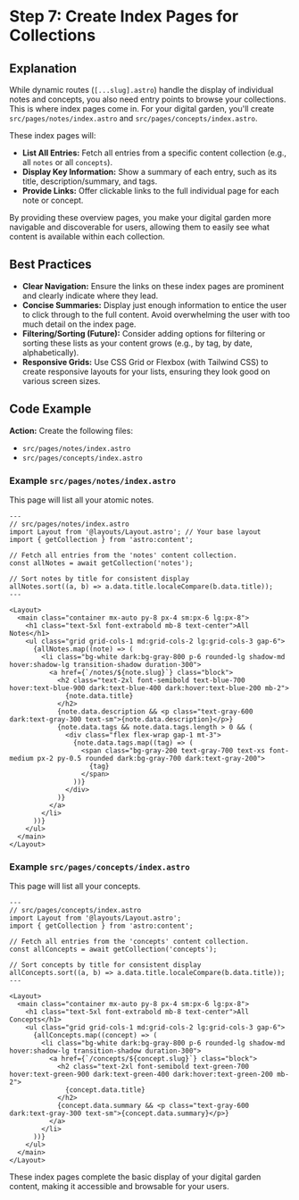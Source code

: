 # Step 7: Create Index Pages for Collections

## Explanation

While dynamic routes (`[...slug].astro`) handle the display of individual notes and concepts, you also need entry points to browse your collections. This is where index pages come in. For your digital garden, you'll create `src/pages/notes/index.astro` and `src/pages/concepts/index.astro`.

These index pages will:

*   **List All Entries:** Fetch all entries from a specific content collection (e.g., all `notes` or all `concepts`).
*   **Display Key Information:** Show a summary of each entry, such as its title, description/summary, and tags.
*   **Provide Links:** Offer clickable links to the full individual page for each note or concept.

By providing these overview pages, you make your digital garden more navigable and discoverable for users, allowing them to easily see what content is available within each collection.

## Best Practices

*   **Clear Navigation:** Ensure the links on these index pages are prominent and clearly indicate where they lead.
*   **Concise Summaries:** Display just enough information to entice the user to click through to the full content. Avoid overwhelming the user with too much detail on the index page.
*   **Filtering/Sorting (Future):** Consider adding options for filtering or sorting these lists as your content grows (e.g., by tag, by date, alphabetically).
*   **Responsive Grids:** Use CSS Grid or Flexbox (with Tailwind CSS) to create responsive layouts for your lists, ensuring they look good on various screen sizes.

## Code Example

**Action:** Create the following files:

*   `src/pages/notes/index.astro`
*   `src/pages/concepts/index.astro`

### Example `src/pages/notes/index.astro`

This page will list all your atomic notes.

```astro
---
// src/pages/notes/index.astro
import Layout from '@layouts/Layout.astro'; // Your base layout
import { getCollection } from 'astro:content';

// Fetch all entries from the 'notes' content collection.
const allNotes = await getCollection('notes');

// Sort notes by title for consistent display
allNotes.sort((a, b) => a.data.title.localeCompare(b.data.title));
---

<Layout>
  <main class="container mx-auto py-8 px-4 sm:px-6 lg:px-8">
    <h1 class="text-5xl font-extrabold mb-8 text-center">All Notes</h1>
    <ul class="grid grid-cols-1 md:grid-cols-2 lg:grid-cols-3 gap-6">
      {allNotes.map((note) => (
        <li class="bg-white dark:bg-gray-800 p-6 rounded-lg shadow-md hover:shadow-lg transition-shadow duration-300">
          <a href={`/notes/${note.slug}`} class="block">
            <h2 class="text-2xl font-semibold text-blue-700 hover:text-blue-900 dark:text-blue-400 dark:hover:text-blue-200 mb-2">
              {note.data.title}
            </h2>
            {note.data.description && <p class="text-gray-600 dark:text-gray-300 text-sm">{note.data.description}</p>}
            {note.data.tags && note.data.tags.length > 0 && (
              <div class="flex flex-wrap gap-1 mt-3">
                {note.data.tags.map((tag) => (
                  <span class="bg-gray-200 text-gray-700 text-xs font-medium px-2 py-0.5 rounded dark:bg-gray-700 dark:text-gray-200">
                    {tag}
                  </span>
                ))}
              </div>
            )}
          </a>
        </li>
      ))}
    </ul>
  </main>
</Layout>
```

### Example `src/pages/concepts/index.astro`

This page will list all your concepts.

```astro
---
// src/pages/concepts/index.astro
import Layout from '@layouts/Layout.astro';
import { getCollection } from 'astro:content';

// Fetch all entries from the 'concepts' content collection.
const allConcepts = await getCollection('concepts');

// Sort concepts by title for consistent display
allConcepts.sort((a, b) => a.data.title.localeCompare(b.data.title));
---

<Layout>
  <main class="container mx-auto py-8 px-4 sm:px-6 lg:px-8">
    <h1 class="text-5xl font-extrabold mb-8 text-center">All Concepts</h1>
    <ul class="grid grid-cols-1 md:grid-cols-2 lg:grid-cols-3 gap-6">
      {allConcepts.map((concept) => (
        <li class="bg-white dark:bg-gray-800 p-6 rounded-lg shadow-md hover:shadow-lg transition-shadow duration-300">
          <a href={`/concepts/${concept.slug}`} class="block">
            <h2 class="text-2xl font-semibold text-green-700 hover:text-green-900 dark:text-green-400 dark:hover:text-green-200 mb-2">
              {concept.data.title}
            </h2>
            {concept.data.summary && <p class="text-gray-600 dark:text-gray-300 text-sm">{concept.data.summary}</p>}
          </a>
        </li>
      ))}
    </ul>
  </main>
</Layout>
```

These index pages complete the basic display of your digital garden content, making it accessible and browsable for your users.